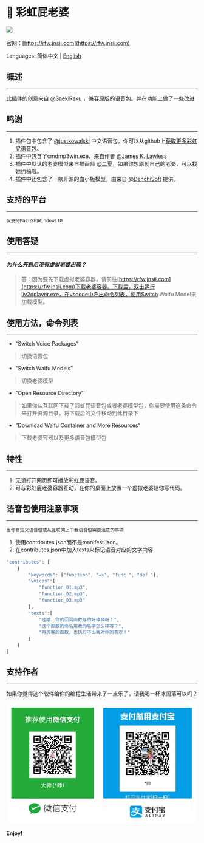 # 🌈 彩虹屁老婆
![](https://s1.ax1x.com/2020/08/17/deB1yV.gif)

官网：[https://rfw.jnsii.com](https://rfw.jnsii.com)

Languages: 简体中文 | [English](./README.md)

## 概述

---

此插件的创意来自 [@SaekiRaku](https://github.com/SaekiRaku/vscode-rainbow-fart) ，兼容原版的语音包。并在功能上做了一些改进

## 鸣谢

---

1. 插件包中包含了 [@justkowalski](https://github.com/JustKowalski) 中文语音包。你可以从github上[获取更多彩虹屁语音包](https://github.com/topics/rainbow-fart)。 
2. 插件中包含了cmdmp3win.exe，来自作者 [@James K. Lawless](http://jiml.us)
3. 插件中默认的老婆模型来自插画师 [@二夏](https://erxia207.lofter.com)，如果你想原创自己的老婆，可以找她约稿哦。
4. 插件中还包含了一款开源的血小板模型，由来自 [@DenchiSoft](https://twitter.com/DenchiSoft/status/1036017773011525632) 提供。

## 支持的平台

---

~~~~
仅支持MacOS和Windows10
~~~~

## 使用答疑

---

#### _为什么开启后没有虚拟老婆出现？_
> 答：因为要先下载虚拟老婆容器，请前往[https://rfw.jnsii.com](https://rfw.jnsii.com)下载老婆容器。下载后，双击运行liv2dplayer.exe，在vscode中呼出命令列表，使用Switch Waifu Model来加载模型。

## 使用方法，命令列表

---

- "Switch Voice Packages"

> 切换语音包

- "Switch Waifu Models"

> 切换老婆模型

- "Open Resource Directory"

> 如果你从互联网下载了彩虹屁语音包或者老婆模型包，你需要使用这条命令来打开资源目录，将下载后的文件移动到此目录下

- "Download Waifu Container and More Resources"

> 下载老婆容器以及更多语音包模型包

## 特性

---

1. 无须打开网页即可播放彩虹屁语音。
2. 可与彩虹屁老婆容器互动，在你的桌面上放置一个虚拟老婆陪你写代码。

## 语音包使用注意事项

---

~~~~
当你自定义语音包或从互联网上下载语音包需要注意的事项
~~~~

1. 使用contributes.json而不是manifest.json。
2. 在contributes.json中加入texts来标记语音对应的文字内容

~~~~javascript
"contributes": [
    {
        "keywords": ["function", "=>", "func ", "def "],
        "voices":[
            "function_01.mp3",
            "function_02.mp3",
            "function_03.mp3"
        ],
        "texts":[
            "哇哦，你的回调函数写的好棒棒呀！",
            "这个函数的命名用我的名字怎么样呀？",
            "再厉害的函数，也执行不出我对你的喜欢！"
        ]
    }
]
~~~~

## 支持作者

---

如果你觉得这个软件给你的编程生活带来了一点乐子，请我喝一杯冰阔落可以吗？

![](./resources/donate.jpg)







**Enjoy!**